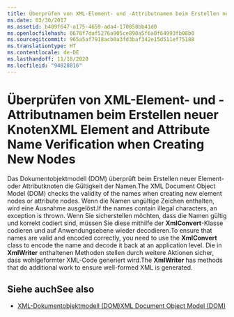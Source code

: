 ```yaml
---
title: Überprüfen von XML-Element- und -Attributnamen beim Erstellen neuer Knoten
ms.date: 03/30/2017
ms.assetid: b489f647-a175-4659-ada4-170058bb41d0
ms.openlocfilehash: 0678f7daf5276a905ce890a5f6a0f64993fb08b0
ms.sourcegitcommit: 965a5af7918acb0a3fd3baf342e15d511ef75188
ms.translationtype: HT
ms.contentlocale: de-DE
ms.lasthandoff: 11/18/2020
ms.locfileid: "94828816"
---
```

# <a name="xml-element-and-attribute-name-verification-when-creating-new-nodes"></a><span data-ttu-id="bc4a1-102">Überprüfen von XML-Element- und -Attributnamen beim Erstellen neuer Knoten</span><span class="sxs-lookup"><span data-stu-id="bc4a1-102">XML Element and Attribute Name Verification when Creating New Nodes</span></span>
<span data-ttu-id="bc4a1-103">Das Dokumentobjektmodell (DOM) überprüft beim Erstellen neuer Element- oder Attributknoten die Gültigkeit der Namen.</span><span class="sxs-lookup"><span data-stu-id="bc4a1-103">The XML Document Object Model (DOM) checks the validity of the names when creating new element nodes or attribute nodes.</span></span> <span data-ttu-id="bc4a1-104">Wenn die Namen ungültige Zeichen enthalten, wird eine Ausnahme ausgelöst.</span><span class="sxs-lookup"><span data-stu-id="bc4a1-104">If the names contain illegal characters, an exception is thrown.</span></span> <span data-ttu-id="bc4a1-105">Wenn Sie sicherstellen möchten, dass die Namen gültig und korrekt codiert sind, müssen Sie diese mithilfe der **XmlConvert**-Klasse codieren und auf Anwendungsebene wieder decodieren.</span><span class="sxs-lookup"><span data-stu-id="bc4a1-105">To ensure that names are valid and encoded correctly, you need to use the **XmlConvert** class to encode the name and decode it back at an application level.</span></span> <span data-ttu-id="bc4a1-106">Die in **XmlWriter** enthaltenen Methoden stellen durch weitere Aktionen sicher, dass wohlgeformter XML-Code generiert wird.</span><span class="sxs-lookup"><span data-stu-id="bc4a1-106">The **XmlWriter** has methods that do additional work to ensure well-formed XML is generated.</span></span>  
  
## <a name="see-also"></a><span data-ttu-id="bc4a1-107">Siehe auch</span><span class="sxs-lookup"><span data-stu-id="bc4a1-107">See also</span></span>

- [<span data-ttu-id="bc4a1-108">XML-Dokumentobjektmodell (DOM)</span><span class="sxs-lookup"><span data-stu-id="bc4a1-108">XML Document Object Model (DOM)</span></span>](xml-document-object-model-dom.md)

